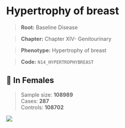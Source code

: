 # Hypertrophy of breast

> **Root:** Baseline Disease  

> **Chapter:** Chapter XIV- Genitourinary  

> **Phenotype:** Hypertrophy of breast  

> **Code:** `N14_HYPERTROPHYBREAST`

## 👩 In Females  
> Sample size: **108989**  
> Cases: **287**  
> Controls: **108702**
<img src="/Disease/Figures/ALL/Baseline/N14_HYPERTROPHYBREAST.png"/>
<CsvTable src="/Disease/Data/ALL/Baseline/LG_N14_HYPERTROPHYBREAST.csv" label="🔍 View full results" />
